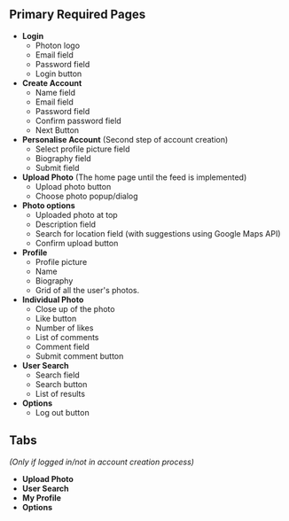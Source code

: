 ## Primary Required Pages

- **Login**
    - Photon logo
    - Email field
    - Password field
    - Login button
- **Create Account**
    - Name field
    - Email field
    - Password field
    - Confirm password field
    - Next Button
- **Personalise Account** (Second step of account creation)
    - Select profile picture field
    - Biography field
    - Submit field
- **Upload Photo** (The home page until the feed is implemented)
    - Upload photo button
    - Choose photo popup/dialog
- **Photo options**
    - Uploaded photo at top
    - Description field
    - Search for location field (with suggestions using Google Maps API)
    - Confirm upload button
- **Profile**
    - Profile picture
    - Name
    - Biography
    - Grid of all the user's photos.
- **Individual Photo**
    - Close up of the photo
    - Like button
    - Number of likes
    - List of comments
    - Comment field
    - Submit comment button
- **User Search**
    - Search field
    - Search button
    - List of results
- **Options**
    - Log out button

## Tabs
*(Only if logged in/not in account creation process)*

- **Upload Photo**
- **User Search**
- **My Profile**
- **Options**